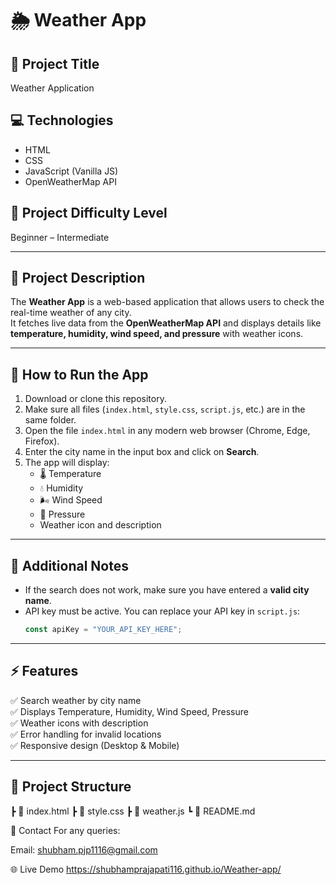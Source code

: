 # 🌦 Weather App

## 📌 Project Title
Weather Application

## 💻 Technologies
- HTML  
- CSS  
- JavaScript (Vanilla JS)  
- OpenWeatherMap API  

## 🎯 Project Difficulty Level
Beginner – Intermediate

---

## 📖 Project Description
The **Weather App** is a web-based application that allows users to check the real-time weather of any city.  
It fetches live data from the **OpenWeatherMap API** and displays details like **temperature, humidity, wind speed, and pressure** with weather icons.

---

## 🚀 How to Run the App

1. Download or clone this repository.
2. Make sure all files (`index.html`, `style.css`, `script.js`, etc.) are in the same folder.
3. Open the file `index.html` in any modern web browser (Chrome, Edge, Firefox).
4. Enter the city name in the input box and click on **Search**.
5. The app will display:
   - 🌡️ Temperature  
   - 💧 Humidity  
   - 🌬️ Wind Speed  
   - 🔽 Pressure  
   - Weather icon and description

---

## 📌 Additional Notes

- If the search does not work, make sure you have entered a **valid city name**.  
- API key must be active. You can replace your API key in `script.js`:
  ```js
  const apiKey = "YOUR_API_KEY_HERE";

---

## ⚡ Features
✅ Search weather by city name  
✅ Displays Temperature, Humidity, Wind Speed, Pressure  
✅ Weather icons with description  
✅ Error handling for invalid locations  
✅ Responsive design (Desktop & Mobile)  

---

## 📂 Project Structure
┣ 📜 index.html
┣ 📜 style.css
┣ 📜 weather.js
┗ 📜 README.md

📧 Contact
For any queries:

Email: shubham.pjp1116@gmail.com

🌐 Live Demo
 https://shubhamprajapati116.github.io/Weather-app/
